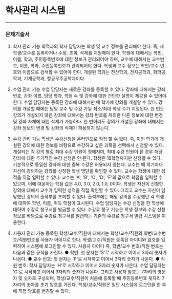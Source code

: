 # 학사관리 시스템
---
### 문제기술서
1) 학사 관리 기능
 학적과의 학사 담당자는 학생 및 교수 정보를 관리해야 한다. 즉, 새 학생/교수를 등록하거나 수정, 조회, 삭제를 지원해야 한다. 학생에 대해서는 학번, 이름, 학과, 주민등록번호에 대한 정보가 관리되어야 하며, 교수에 대해서는 교수번호, 이름, 학과, 주민등록번호가 관리되어야 한다. 학생과 교수 정보는 학번/교수 번호와 이름으로 검색할 수 있어야 한다. 개설된 학과는 전산학과, 전자공학과, 화학공학과, 기계공학과, 항공우주공학과이다.

2) 수업 관리 기능
 수업 담당자는 새로운 강좌를 등록할 수 있다. 강좌에 대해서는 강좌 번호, 강좌 이름, 담당 학과, 학점 수 및 강좌에 대한 간단한 설명이 제공될 수 있어야 한다. 수업 담당자는 등록된 강좌에 대해서만 매 학기에 강의를 개설할 수 있다. 강의를 개설할 때에는 담당 교수 및 수강 가능 최소/최대 학생 수가 지정된다. 한 번도 강의가 개설되지 않은 강좌에 대해서는 강좌 번호를 제외한 다른 정보에 대한 변경 및 강좌 자체에 대한 삭제가 가능하다. 한 번이라도 강의가 개설된 강좌에 대해서는 강좌 정보의 변경 및 강좌의 삭제가 허용되지 않는다.

3) 수강 관리 기능
 학생은 수강신청을 온라인으로 직접 할 수 있다. 즉, 이번 학기에 개설된 강의에 대한 정보를 바탕으로 수강하고 싶은 과목을 선택해서 신청할 수 있다. 개설되는 각 강의 별로 최대 수강 인원이 정해지며, 최대 수강 인원이 된 경우 해당 강좌에 대한 추가적인 수강 신청은 안 된다. 학생은 18학점까지만 신청할 수 있다. 기본적으로 동일한 강좌에 대한 중복 수강은 허용되지 않는다.
   교수는 매 학기마다 자신이 강의하는 강좌를 신청한 학생 명단을 확인할 수 있다. 교수는 학생에 대한 성적을 직접 입력할 수 있다. 교수는 ‘A', 'B', 'C', 'D', 'F'의 값으로 학점을 입력할 수 있으며, 이에 대응하는 학점 값은 4.0, 3.0, 2.0, 1.0, 0이다.
   학생은 자신이 신청한 강의에 대해서 교수가 입력한 성적을 직접 확인할 수 있다. 그리고 교수는 자신이 담당했던 강의의 출석부를 조회할 수 있다. 출석부에는 해당 강의를 수강했던 각 학생에 대하여 학번, 이름, 취득 학점이 표시된다.
   수업 담당자는 수강 신청을 한 학생에 대하여 수강료 청구서를 발급할 수 있다. 수강료 청구 기능은 학생 정보와 수강 신청 정보를 바탕으로 수강료 청구서를 발급하는 기존의 수강료 청구서 발급 시스템을 이용한다.

4) 사용자 관리 기능
 등록된 학생/교수/직원에 대해서는 학생/교수/직원의 학번/교수번호/직원번호를 사용자 아이디로 한다. 학생/교수/직원은 등록된 아이디와 암호를 입력하여 시스템에 로그인할 수 있다. 사용자 아이디 즉, 학번/교수 번호/직원 번호는 다음과 같은 규칙을 가진다.
● 학번: 첫 문자는 ‘S'로 시작하고 이어서 3자리 숫자가 나온다.
● 교수 번호: 첫 문자는 ‘P'로 시작하고 이어서 3자리 숫자가 나온다.
● 직원 번호: 학사 담당자는 ‘H'로 시작하고 이어서 3자리 숫자가 나온다. 수업 담당자는 ’G'로 시작하고 이어서 3자리의 숫자가 나온다.
그리고 사용자 암호는 7자리의 영문자 및 숫자로 구성되며, 학생/교수/직원이 처음에 등록할 때 주민등록번호 뒷자리 7자리의 숫자를 초기 암호를 가진다. 학생/교수/직원은 일단 시스템에 로그인을 한 후에 직접 암호를 변경할 수 있다.

